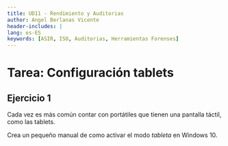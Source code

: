 ```yaml
---
title: UD11 - Rendimiento y Auditorias
author: Angel Berlanas Vicente
header-includes: |
lang: es-ES
keywords: [ASIR, ISO, Auditorias, Herramientas Forenses]
---
```


# Tarea: Configuración tablets

## Ejercicio 1

Cada vez es más común contar con portátiles que tienen una pantalla táctil, como las tablets. 

Crea un pequeño manual de como activar el modo _tableta_ en Windows 10.
